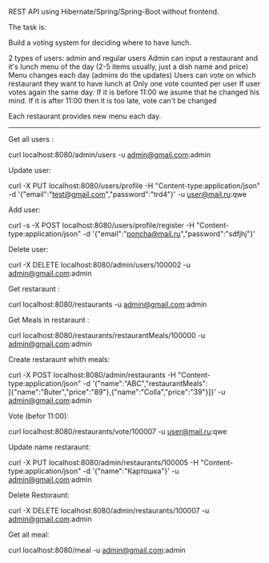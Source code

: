 REST API using Hibernate/Spring/Spring-Boot without frontend.

The task is:

Build a voting system for deciding where to have lunch.

2 types of users: admin and regular users
Admin can input a restaurant and it's lunch menu of the day (2-5 items usually, just a dish name and price)
Menu changes each day (admins do the updates)
Users can vote on which restaurant they want to have lunch at
Only one vote counted per user
If user votes again the same day:
If it is before 11:00 we asume that he changed his mind.
If it is after 11:00 then it is too late, vote can't be changed

Each restaurant provides new menu each day.

-----------------------------------------------------------------------------------

Get all users :
 
  curl localhost:8080/admin/users -u admin@gmail.com:admin

Update user:

  curl -X PUT localhost:8080/users/profile -H "Content-type:application/json" -d '{\"email\":\"test@gmail.com\",\"password\":\"trd4\"}' -u user@mail.ru:qwe

Add user:

 curl -s -X POST localhost:8080/users/profile/register -H "Content-type:application/json" -d '{\"email\":\"poncha@mail.ru\",\"password\":\"sdfjhj\"}'

Delete user:

 curl -X DELETE localhost:8080/admin/users/100002 -u admin@gmail.com:admin


Get restaraunt :

  curl localhost:8080/restaurants -u admin@gmail.com:admin

Get Meals in restaraunt : 

  curl localhost:8080/restaurants/restaurantMeals/100000 -u admin@gmail.com:admin

Create restaraunt whith meals:

  curl -X POST localhost:8080/admin/restaurants -H "Content-type:application/json" -d '{\"name\":\"ABC\",\"restaurantMeals\":[{\"name\":\"Buter\",\"price\":\"89\"},{\"name\":\"Colla\",\"price\":\"39\"}]}' -u admin@gmail.com:admin

Vote (befor 11:00): 

  curl localhost:8080/restaurants/vote/100007 -u user@mail.ru:qwe

Update name restaraunt:

  curl -X PUT localhost:8080/admin/restaurants/100005 -H "Content-type:application/json" -d '{"name":"Картошка"}' -u admin@gmail.com:admin

Delete Restoraunt: 

  curl -X DELETE localhost:8080/admin/restaurants/100007 -u admin@gmail.com:admin
  
Get all meal:

  curl localhost:8080/meal -u admin@gmail.com:admin
  
 
 
 
